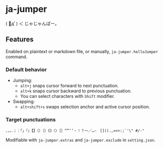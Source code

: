 # ja-jumper

( ﾟдﾟ) ＜ じゃじゃんぱー。

## Features

Enabled on plaintext or markdown file, or manually, `ja-jumper.helloJumper` command.

### Default behavior

+ Jumping:
    + `alt+j` snaps cursor forward to next punctuation.
    + `alt+k` snaps cursor backward to previous punctuation.
    + You can select characters with `Shift` modifier.
+ Swapping:
    + `alt+shift+s` swaps selection anchor and active cursor position.

### Target punctuations

```
、，。．；：「」『』【】（）〔〕《》〈〉［］“”‘’・！？～／…―　[]().,=<>:;`'\" #/-"
```

Modifiable with `ja-jumper.extras` and `ja-jumper.exclude` in `setting.json`.
